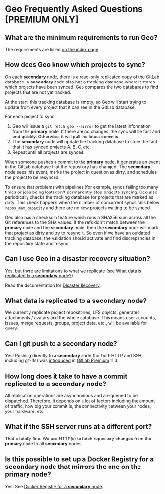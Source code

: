 # Geo Frequently Asked Questions **[PREMIUM ONLY]**

## What are the minimum requirements to run Geo?

The requirements are listed [on the index page](index.md#requirements-for-running-geo)

## How does Geo know which projects to sync?

On each **secondary** node, there is a read-only replicated copy of the GitLab database.
A **secondary** node also has a tracking database where it stores which projects have been synced.
Geo compares the two databases to find projects that are not yet tracked.

At the start, this tracking database is empty, so Geo will start trying to update from every project that it can see in the GitLab database.

For each project to sync:

1. Geo will issue a `git fetch geo --mirror` to get the latest information from the **primary** node.
   If there are no changes, the sync will be fast and end quickly. Otherwise, it will pull the latest commits.
1. The **secondary** node will update the tracking database to store the fact that it has synced projects A, B, C, etc.
1. Repeat until all projects are synced.

When someone pushes a commit to the **primary** node, it generates an event in the GitLab database that the repository has changed.
The **secondary** node sees this event, marks the project in question as dirty, and schedules the project to be resynced.

To ensure that problems with pipelines (for example, syncs failing too many times or jobs being lost) don't permanently stop projects syncing, Geo also periodically checks the tracking database for projects that are marked as dirty. This check happens when
the number of concurrent syncs falls below `repos_max_capacity` and there are no new projects waiting to be synced.

Geo also has a checksum feature which runs a SHA256 sum across all the Git references to the SHA values.
If the refs don't match between the **primary** node and the **secondary** node, then the **secondary** node will mark that project as dirty and try to resync it.
So even if we have an outdated tracking database, the validation should activate and find discrepancies in the repository state and resync.

## Can I use Geo in a disaster recovery situation?

Yes, but there are limitations to what we replicate (see
[What data is replicated to a **secondary** node?](#what-data-is-replicated-to-a-secondary-node)).

Read the documentation for [Disaster Recovery](../disaster_recovery/index.md).

## What data is replicated to a **secondary** node?

We currently replicate project repositories, LFS objects, generated
attachments / avatars and the whole database. This means user accounts,
issues, merge requests, groups, project data, etc., will be available for
query.

## Can I git push to a **secondary** node?

Yes!  Pushing directly to a **secondary** node (for both HTTP and SSH, including git-lfs) was [introduced](https://about.gitlab.com/2018/09/22/gitlab-11-3-released/) in [GitLab Premium](https://about.gitlab.com/pricing/#self-managed) 11.3.

## How long does it take to have a commit replicated to a **secondary** node?

All replication operations are asynchronous and are queued to be dispatched. Therefore, it depends on a lot of
factors including the amount of traffic, how big your commit is, the
connectivity between your nodes, your hardware, etc.

## What if the SSH server runs at a different port?

That's totally fine. We use HTTP(s) to fetch repository changes from the **primary** node to all **secondary** nodes.

## Is this possible to set up a Docker Registry for a **secondary** node that mirrors the one on the **primary** node?

Yes. See [Docker Registry for a **secondary** node](docker_registry.md).
